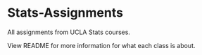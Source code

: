 # Stats-Assignments
All assignments from UCLA Stats courses.

View README for more information for what each class is about.

